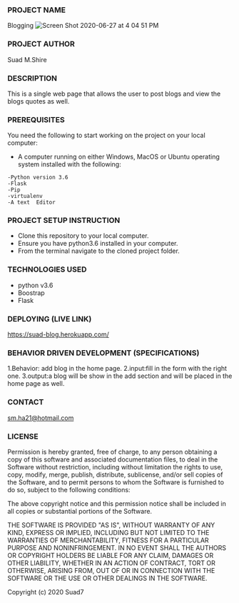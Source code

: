### PROJECT NAME
Blogging
![Screen Shot 2020-06-27 at 4 04 51 PM](https://user-images.githubusercontent.com/56633037/85923107-00b74180-b891-11ea-9fed-4acf10bd9e88.png)
### PROJECT AUTHOR
Suad M.Shire
### DESCRIPTION
This is a single web page that allows the user to post blogs and view the blogs quotes as well.
### PREREQUISITES
You need the following to start working on the project on your local computer:
* A computer running on either Windows, MacOS or Ubuntu operating system installed with the following:

```
-Python version 3.6
-Flask
-Pip
-virtualenv
-A text  Editor

```
### PROJECT SETUP INSTRUCTION
- Clone this repository to your local computer.
- Ensure you have python3.6 installed in your computer.
- From the terminal navigate to the cloned project folder.
### TECHNOLOGIES USED
- python v3.6
 - Boostrap
 - Flask
 ### DEPLOYING (LIVE LINK)
 https://suad-blog.herokuapp.com/

 ### BEHAVIOR DRIVEN DEVELOPMENT (SPECIFICATIONS)
 1.Behavior:
 add blog in the home page.
 2.input:fill in the form with the right one.
 3.output:a blog will be show in the add section and will be placed in the home page as well.
 ### CONTACT 
sm.ha21@hotmail.com
### LICENSE 
Permission is hereby granted, free of charge, to any person obtaining a copy of this software and associated documentation files, to deal in the Software without restriction, including without limitation the rights to use, copy, modify, merge, publish, distribute, sublicense, and/or sell copies of the Software, and to permit persons to whom the Software is furnished to do so, subject to the following conditions:

The above copyright notice and this permission notice shall be included in all copies or substantial portions of the Software.

THE SOFTWARE IS PROVIDED "AS IS", WITHOUT WARRANTY OF ANY KIND, EXPRESS OR IMPLIED, INCLUDING BUT NOT LIMITED TO THE WARRANTIES OF MERCHANTABILITY, FITNESS FOR A PARTICULAR PURPOSE AND NONINFRINGEMENT. IN NO EVENT SHALL THE AUTHORS OR COPYRIGHT HOLDERS BE LIABLE FOR ANY CLAIM, DAMAGES OR OTHER LIABILITY, WHETHER IN AN ACTION OF CONTRACT, TORT OR OTHERWISE, ARISING FROM, OUT OF OR IN CONNECTION WITH THE SOFTWARE OR THE USE OR OTHER DEALINGS IN THE SOFTWARE.

Copyright (c) 2020 Suad7





